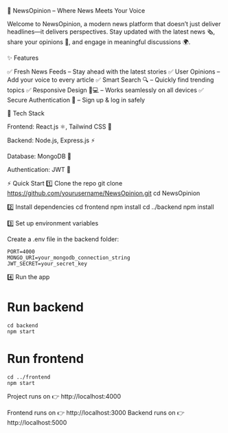 📰 NewsOpinion – Where News Meets Your Voice

Welcome to NewsOpinion, a modern news platform that doesn’t just deliver headlines—it delivers perspectives.
Stay updated with the latest news 🗞️, share your opinions 💭, and engage in meaningful discussions 🌍.

✨ Features

✅ Fresh News Feeds – Stay ahead with the latest stories
✅ User Opinions – Add your voice to every article
✅ Smart Search 🔍 – Quickly find trending topics
✅ Responsive Design 📱💻 – Works seamlessly on all devices
✅ Secure Authentication 🔐 – Sign up & log in safely

🚀 Tech Stack

Frontend: React.js ⚛️, Tailwind CSS 🎨

Backend: Node.js, Express.js ⚡

Database: MongoDB 🍃

Authentication: JWT 🔑

⚡ Quick Start
1️⃣ Clone the repo
     git clone https://github.com/yourusername/NewsOpinion.git
     cd NewsOpinion

2️⃣ Install dependencies
     cd frontend
     npm install
     cd ../backend
     npm install

3️⃣ Set up environment variables

Create a .env file in the backend folder:

    PORT=4000
    MONGO_URI=your_mongodb_connection_string
    JWT_SECRET=your_secret_key

4️⃣ Run the app
# Run backend
    cd backend
    npm start

# Run frontend
    cd ../frontend
    npm start

Project runs on 👉 http://localhost:4000



Frontend runs on 👉 http://localhost:3000
Backend runs on 👉 http://localhost:5000
